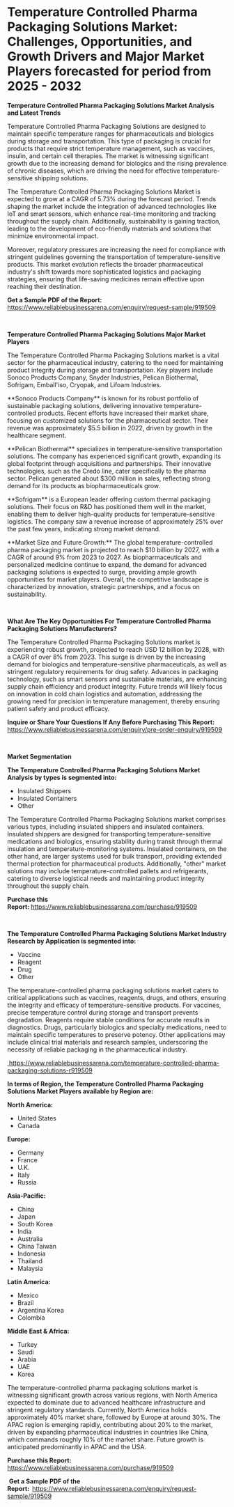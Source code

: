 <p><h1>Temperature Controlled Pharma Packaging Solutions Market: Challenges, Opportunities, and Growth Drivers and Major Market Players forecasted for period from 2025 - 2032</h1></p><p><strong>Temperature Controlled Pharma Packaging Solutions Market Analysis and Latest Trends</strong></p>
<p><p>Temperature Controlled Pharma Packaging Solutions are designed to maintain specific temperature ranges for pharmaceuticals and biologics during storage and transportation. This type of packaging is crucial for products that require strict temperature management, such as vaccines, insulin, and certain cell therapies. The market is witnessing significant growth due to the increasing demand for biologics and the rising prevalence of chronic diseases, which are driving the need for effective temperature-sensitive shipping solutions.</p><p>The Temperature Controlled Pharma Packaging Solutions Market is expected to grow at a CAGR of 5.73% during the forecast period. Trends shaping the market include the integration of advanced technologies like IoT and smart sensors, which enhance real-time monitoring and tracking throughout the supply chain. Additionally, sustainability is gaining traction, leading to the development of eco-friendly materials and solutions that minimize environmental impact. </p><p>Moreover, regulatory pressures are increasing the need for compliance with stringent guidelines governing the transportation of temperature-sensitive products. This market evolution reflects the broader pharmaceutical industry's shift towards more sophisticated logistics and packaging strategies, ensuring that life-saving medicines remain effective upon reaching their destination.</p></p>
<p><strong>Get a Sample PDF of the Report:&nbsp;</strong> <a href="https://www.reliablebusinessarena.com/enquiry/request-sample/919509?utm_campaign=2039&utm_medium=2&utm_source=Github&utm_content=ia&utm_term=16042025&utm_id=temperature-controlled-pharma-packaging-solutions">https://www.reliablebusinessarena.com/enquiry/request-sample/919509</a></p>
<p>&nbsp;</p>
<p><strong>Temperature Controlled Pharma Packaging Solutions Major Market Players</strong></p>
<p><p>The Temperature Controlled Pharma Packaging Solutions market is a vital sector for the pharmaceutical industry, catering to the need for maintaining product integrity during storage and transportation. Key players include Sonoco Products Company, Snyder Industries, Pelican Biothermal, Sofrigam, Emball'iso, Cryopak, and Lifoam Industries.</p><p>**Sonoco Products Company** is known for its robust portfolio of sustainable packaging solutions, delivering innovative temperature-controlled products. Recent efforts have increased their market share, focusing on customized solutions for the pharmaceutical sector. Their revenue was approximately $5.5 billion in 2022, driven by growth in the healthcare segment.</p><p>**Pelican Biothermal** specializes in temperature-sensitive transportation solutions. The company has experienced significant growth, expanding its global footprint through acquisitions and partnerships. Their innovative technologies, such as the Credo line, cater specifically to the pharma sector. Pelican generated about $300 million in sales, reflecting strong demand for its products as biopharmaceuticals grow.</p><p>**Sofrigam** is a European leader offering custom thermal packaging solutions. Their focus on R&D has positioned them well in the market, enabling them to deliver high-quality products for temperature-sensitive logistics. The company saw a revenue increase of approximately 25% over the past few years, indicating strong market demand.</p><p>**Market Size and Future Growth:** The global temperature-controlled pharma packaging market is projected to reach $10 billion by 2027, with a CAGR of around 9% from 2023 to 2027. As biopharmaceuticals and personalized medicine continue to expand, the demand for advanced packaging solutions is expected to surge, providing ample growth opportunities for market players. Overall, the competitive landscape is characterized by innovation, strategic partnerships, and a focus on sustainability.</p></p>
<p>&nbsp;</p>
<p><strong>What Are The Key Opportunities For Temperature Controlled Pharma Packaging Solutions Manufacturers?</strong></p>
<p><p>The Temperature Controlled Pharma Packaging Solutions market is experiencing robust growth, projected to reach USD 12 billion by 2028, with a CAGR of over 8% from 2023. This surge is driven by the increasing demand for biologics and temperature-sensitive pharmaceuticals, as well as stringent regulatory requirements for drug safety. Advances in packaging technology, such as smart sensors and sustainable materials, are enhancing supply chain efficiency and product integrity. Future trends will likely focus on innovation in cold chain logistics and automation, addressing the growing need for precision in temperature management, thereby ensuring patient safety and product efficacy.</p></p>
<p><strong>Inquire or Share Your Questions If Any Before Purchasing This Report:</strong> <a href="https://www.reliablebusinessarena.com/enquiry/pre-order-enquiry/919509?utm_campaign=2039&utm_medium=2&utm_source=Github&utm_content=ia&utm_term=16042025&utm_id=temperature-controlled-pharma-packaging-solutions">https://www.reliablebusinessarena.com/enquiry/pre-order-enquiry/919509</a></p>
<p>&nbsp;</p>
<p><strong>Market Segmentation</strong></p>
<p><strong>The Temperature Controlled Pharma Packaging Solutions Market Analysis by types is segmented into:</strong></p>
<p><ul><li>Insulated Shippers</li><li>Insulated Containers</li><li>Other</li></ul></p>
<p><p>The Temperature Controlled Pharma Packaging Solutions market comprises various types, including insulated shippers and insulated containers. Insulated shippers are designed for transporting temperature-sensitive medications and biologics, ensuring stability during transit through thermal insulation and temperature-monitoring systems. Insulated containers, on the other hand, are larger systems used for bulk transport, providing extended thermal protection for pharmaceutical products. Additionally, "other" market solutions may include temperature-controlled pallets and refrigerants, catering to diverse logistical needs and maintaining product integrity throughout the supply chain.</p></p>
<p><strong>Purchase this Report:&nbsp;</strong><a href="https://www.reliablebusinessarena.com/purchase/919509?utm_campaign=2039&utm_medium=2&utm_source=Github&utm_content=ia&utm_term=16042025&utm_id=temperature-controlled-pharma-packaging-solutions">https://www.reliablebusinessarena.com/purchase/919509</a></p>
<p>&nbsp;</p>
<p><strong>The Temperature Controlled Pharma Packaging Solutions Market Industry Research by Application is segmented into:</strong></p>
<p><ul><li>Vaccine</li><li>Reagent</li><li>Drug</li><li>Other</li></ul></p>
<p><p>The temperature-controlled pharma packaging solutions market caters to critical applications such as vaccines, reagents, drugs, and others, ensuring the integrity and efficacy of temperature-sensitive products. For vaccines, precise temperature control during storage and transport prevents degradation. Reagents require stable conditions for accurate results in diagnostics. Drugs, particularly biologics and specialty medications, need to maintain specific temperatures to preserve potency. Other applications may include clinical trial materials and research samples, underscoring the necessity of reliable packaging in the pharmaceutical industry.</p></p>
<p><a href="https://www.reliablebusinessarena.com/temperature-controlled-pharma-packaging-solutions-r919509?utm_campaign=2039&utm_medium=2&utm_source=Github&utm_content=ia&utm_term=16042025&utm_id=temperature-controlled-pharma-packaging-solutions">&nbsp;https://www.reliablebusinessarena.com/temperature-controlled-pharma-packaging-solutions-r919509</a></p>
<p><strong>In terms of Region, the Temperature Controlled Pharma Packaging Solutions Market Players available by Region are:</strong></p>
<p>
    <p> <strong> North America: </strong>
        <ul>
            <li>United States</li>
            <li>Canada</li>
        </ul>
        </p> 
    <p> <strong> Europe: </strong>
        <ul>
            <li>Germany</li>
            <li>France</li>
            <li>U.K.</li>
            <li>Italy</li>
            <li>Russia</li>
        </ul>
        </p> 
    <p> <strong> Asia-Pacific: </strong>
        <ul>
            <li>China</li>
            <li>Japan</li>
            <li>South Korea</li>
            <li>India</li>
            <li>Australia</li>
            <li>China Taiwan</li>
            <li>Indonesia</li>
            <li>Thailand</li>
            <li>Malaysia</li>
        </ul>
        </p> 
    <p> <strong> Latin America: </strong>
        <ul>
            <li>Mexico</li>
            <li>Brazil</li>
            <li>Argentina Korea</li>
            <li>Colombia</li>
        </ul>
        </p> 
    <p> <strong> Middle East & Africa: </strong>
        <ul>
            <li>Turkey</li>
            <li>Saudi</li>
            <li>Arabia</li>
            <li>UAE</li>
            <li>Korea</li>
        </ul>
    </p>
    </p>
<p><p>The temperature-controlled pharma packaging solutions market is witnessing significant growth across various regions, with North America expected to dominate due to advanced healthcare infrastructure and stringent regulatory standards. Currently, North America holds approximately 40% market share, followed by Europe at around 30%. The APAC region is emerging rapidly, contributing about 20% to the market, driven by expanding pharmaceutical industries in countries like China, which commands roughly 10% of the market share. Future growth is anticipated predominantly in APAC and the USA.</p></p>
<p><strong>Purchase this Report: </strong><a href="https://www.reliablebusinessarena.com/purchase/919509?utm_campaign=2039&utm_medium=2&utm_source=Github&utm_content=ia&utm_term=16042025&utm_id=temperature-controlled-pharma-packaging-solutions">https://www.reliablebusinessarena.com/purchase/919509</a></p>
<p>&nbsp;<strong>Get a Sample PDF of the Report:&nbsp;&nbsp;</strong><a href="https://www.reliablebusinessarena.com/enquiry/request-sample/919509?utm_campaign=2039&utm_medium=2&utm_source=Github&utm_content=ia&utm_term=16042025&utm_id=temperature-controlled-pharma-packaging-solutions">https://www.reliablebusinessarena.com/enquiry/request-sample/919509</a></p>
<p><strong></strong></p>
<p><p></p><p></p><p></p></p>